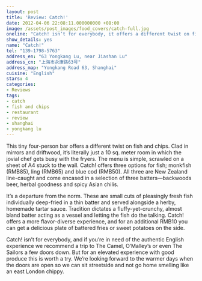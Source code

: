 ```yaml
---
layout: post
title: 'Review: Catch!'
date: 2012-04-06 22:08:11.000000000 +08:00
image: /assets/post_images/food_covers/catch-full.jpg
oneline: "Catch! isn’t for everybody, it offers a different twist on fish and chips"
show_details: yes
name: "Catch!"
tel: "139-1798-5763"
address_en: "63 Yongkang Lu, near Jiashan Lu"
address_cn: "上海市永康路63号"
address_map: "Yongkang Road 63, Shanghai"
cuisine: "English"
stars: 4
categories:
- Reviews
tags:
- catch
- fish and chips
- restaurant
- review
- shanghai
- yongkang lu
---
```

This tiny four-person bar offers a different twist on fish and chips. Clad in mirrors and driftwood, it’s literally just a 10 sq. meter room in which the jovial chef gets busy with the fryers. The menu is simple, scrawled on a sheet of A4 stuck to the wall. Catch! offers three options for fish; monkfish (RMB85), ling (RMB65) and blue cod (RMB50). All three are New Zealand line-caught and come encased in a selection of three batters—backwoods beer, herbal goodness and spicy Asian chilis.

It’s a departure from the norm. These are small cuts of pleasingly fresh fish individually deep-fried in a thin batter and served alongside a herby, homemade tartar sauce. Tradition dictates a fluffy-yet-crunchy, almost bland batter acting as a vessel and letting the fish do the talking. Catch! offers a more flavor-diverse experience, and for an additional RMB10 you can get a delicious plate of battered fries or sweet potatoes on the side.

Catch! isn’t for everybody, and if you’re in need of the authentic English experience we recommend a trip to The Camel, O’Malley’s or even The Sailors a few doors down. But for an elevated experience with good produce this is worth a try. We’re looking forward to the warmer days when the doors are open so we can sit streetside and not go home smelling like an east London chippy.